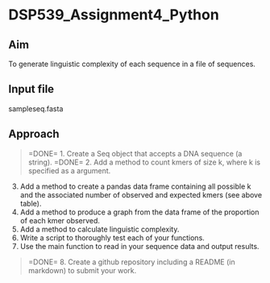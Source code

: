 # DSP539_Assignment4_Python

## Aim
To generate linguistic complexity of each sequence in a file of sequences.

## Input file
sampleseq.fasta

## Approach
> =DONE= 1. Create a Seq object that accepts a DNA sequence (a string).
> =DONE= 2. Add a method to count kmers of size k, where k is specified as a argument.
3. Add a method to create a pandas data frame containing all possible k and the associated number of observed and expected kmers (see above table).
4. Add a method to produce a graph from the data frame of the proportion of each kmer observed.
5. Add a method to calculate linguistic complexity.
6. Write a script to thoroughly test each of your functions.
7. Use the main function to read in your sequence data and output results.
> =DONE= 8. Create a github repository including a README (in markdown) to submit your work.
